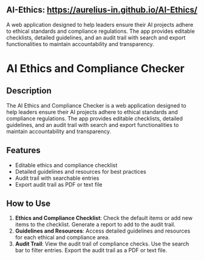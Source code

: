 ## AI-Ethics: https://aurelius-in.github.io/AI-Ethics/
A web application designed to help leaders ensure their AI projects adhere to ethical standards and compliance regulations. The app provides editable checklists, detailed guidelines, and an audit trail with search and export functionalities to maintain accountability and transparency.


# AI Ethics and Compliance Checker

## Description
The AI Ethics and Compliance Checker is a web application designed to help leaders ensure their AI projects adhere to ethical standards and compliance regulations. The app provides editable checklists, detailed guidelines, and an audit trail with search and export functionalities to maintain accountability and transparency.

## Features
- Editable ethics and compliance checklist
- Detailed guidelines and resources for best practices
- Audit trail with searchable entries
- Export audit trail as PDF or text file

## How to Use
1. **Ethics and Compliance Checklist**: Check the default items or add new items to the checklist. Generate a report to add to the audit trail.
2. **Guidelines and Resources**: Access detailed guidelines and resources for each ethical and compliance area.
3. **Audit Trail**: View the audit trail of compliance checks. Use the search bar to filter entries. Export the audit trail as a PDF or text file.

